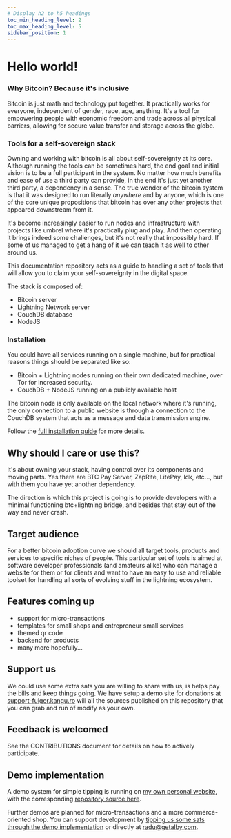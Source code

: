 ```yaml
---
# Display h2 to h5 headings
toc_min_heading_level: 2
toc_max_heading_level: 5
sidebar_position: 1
---
```


# Hello world!

### Why Bitcoin? Because it's inclusive

Bitcoin is just math and technology put together. It practically works for everyone, independent
of gender, race, age, anything. It's a tool for empowering people with economic freedom and
trade across all physical barriers, allowing for secure value transfer and storage across
the globe.

### Tools for a self-sovereign stack

Owning and working with bitcoin is all about self-sovereignty at its core. Although running
the tools can be sometimes hard, the end goal and initial vision is to be a full participant in the
system. No matter how much benefits and ease of use a third party can provide, in the end
it's just yet another third party, a dependency in a sense. The true wonder of the bitcoin
system is that it was designed to run literally *anywhere* and by anyone, which is one of the core unique
propositions that bitcoin has over any other projects that appeared downstream from it.

It's become increasingly easier to run nodes and infrastructure with projects like umbrel
where it's practically plug and play. And then operating it brings indeed some challenges,
but it's not really that impossibly hard. If some of us managed to get a hang of it we can
teach it as well to other around us.

This documentation repository acts as a guide to handling a set of tools that will
allow you to claim your self-sovereignty in the digital space.

The stack is composed of:

* Bitcoin server
* Lightning Network server
* CouchDB database
* NodeJS

### Installation

You could have all services running on a single machine, but for practical reasons things
should be separated like so:
* Bitcoin + Lightning nodes running on their own dedicated machine, over Tor for increased security.
* CouchDB + NodeJS running on a publicly available host

The bitcoin node is only available on the local network where it's running, the only connection
to a public website is through a connection to the CouchDB system that acts as a message and
data transmission engine.

Follow the [full installation guide](./install) for more details.

## Why should I care or use this?

It's about owning your stack, having control over its components and moving parts.
Yes there are BTC Pay Server, ZapRite, LitePay, ldk, etc..., but with them you have yet another
dependency.

The direction is which this project is going is to provide developers with a minimal
functioning btc+lightning bridge, and besides that stay out of the way and never crash.

## Target audience

For a better bitcoin adoption curve we should all target tools, products and services to specific
niches of people. This particular set of tools is aimed at software developer professionals
(and amateurs alike) who can manage a website for them or for clients and want to have an
easy to use and reliable toolset for handling all sorts of evolving stuff in the lightning
ecosystem.

## Features coming up

* support for micro-transactions
* templates for small shops and entrepreneur small services
* themed qr code
* backend for products
* many more hopefully...

## Support us

We could use some extra sats you are willing to share with us, is helps pay the bills and
keep things going. We have setup a demo site for donations at [support-fulger.kangu.ro](https://support-fulger.kangu.ro/) will
all the sources published on this repository that you can grab and run of modify as your own.

## Feedback is welcomed

See the CONTRIBUTIONS document for details on how to actively participate.

## Demo implementation

A demo system for simple tipping is running on [my own personal website](https://radustanciu.ro#contact), with the corresponding
[repository source here](https://github.com/kangu/demo-personal-site).

Further demos are planned for micro-transactions and a more commerce-oriented shop. You can
support development by [tipping us some sats through the demo implementation](https://radustanciu.ro#contact) or directly at radu@getalby.com.
